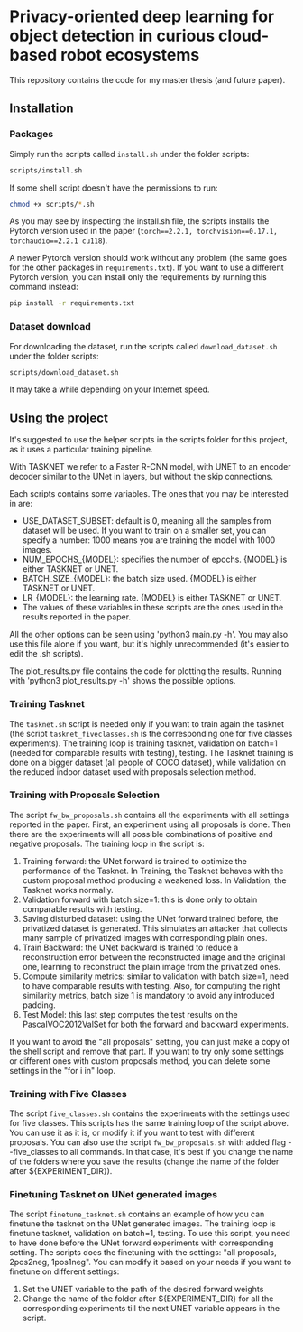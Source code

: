 # Privacy-oriented deep learning for object detection in curious cloud-based robot ecosystems

This repository contains the code for my master thesis (and future paper).

## Installation
### Packages
Simply run the scripts called `install.sh` under the folder scripts:
```bash
scripts/install.sh
```
If some shell script doesn't have the permissions to run:
```bash
chmod +x scripts/*.sh
```
As you may see by inspecting the install.sh file, the scripts installs the Pytorch version used in the paper (`torch==2.2.1, torchvision==0.17.1, torchaudio==2.2.1 cu118`). 

A newer Pytorch version should work without any problem (the same goes for the other packages in `requirements.txt`). If you want to use a different Pytorch version, you can install only the requirements by running this command instead:
```bash
pip install -r requirements.txt
```

### Dataset download
For downloading the dataset, run the scripts called `download_dataset.sh` under the folder scripts:
```bash
scripts/download_dataset.sh
```
It may take a while depending on your Internet speed.

## Using the project
It's suggested to use the helper scripts in the scripts folder for this project, as it uses a particular training pipeline.

With TASKNET we refer to a Faster R-CNN model, with UNET to an encoder decoder similar to the UNet in layers, but without the skip connections.

Each scripts contains some variables. The ones that you may be interested in are:
- USE_DATASET_SUBSET: default is 0, meaning all the samples from dataset will be used. If you want to train on a smaller set, you can specify a number: 1000 means you are training the model with 1000 images.
- NUM_EPOCHS_{MODEL}: specifies the number of epochs. {MODEL} is either TASKNET or UNET.
- BATCH_SIZE_{MODEL}: the batch size used. {MODEL} is either TASKNET or UNET.
- LR_{MODEL}: the learning rate. {MODEL} is either TASKNET or UNET.
- The values of these variables in these scripts are the ones used in the results reported in the paper.

All the other options can be seen using 'python3 main.py -h'. You may also use this file alone if you want, but it's highly unrecommended (it's easier to edit the .sh scripts).

The plot_results.py file contains the code for plotting the results. Running with 'python3 plot_results.py -h' shows the possible options.

### Training Tasknet
The `tasknet.sh` script is needed only if you want to train again the tasknet (the script `tasknet_fiveclasses.sh` is the corresponding one for five classes experiments).
The training loop is training tasknet, validation on batch=1 (needed for comparable results with testing), testing. The Tasknet training is done on a bigger dataset (all people of COCO dataset), while validation on the reduced indoor dataset used with proposals selection method.

### Training with Proposals Selection
The script `fw_bw_proposals.sh` contains all the experiments with all settings reported in the paper. First, an experiment using all proposals is done. Then there are the experiments will all possible combinations of positive and negative proposals.
The training loop in the script is:
1. Training forward: the UNet forward is trained to optimize the performance of the Tasknet. In Training, the Tasknet behaves with the custom proposal method producing a weakened loss. In Validation, the Tasknet works normally.
2. Validation forward with batch size=1: this is done only to obtain comparable results with testing.
3. Saving disturbed dataset: using the UNet forward trained before, the privatized dataset is generated. This simulates an attacker that collects many sample of privatized images with corresponding plain ones.
4. Train Backward: the UNet backward is trained to reduce a reconstruction error between the reconstructed image and the original one, learning to reconstruct the plain image from the privatized ones.
5. Compute similarity metrics: similar to validation with batch size=1, need to have comparable results with testing. Also, for computing the right similarity metrics, batch size 1 is mandatory to avoid any introduced padding.
6. Test Model: this last step computes the test results on the PascalVOC2012ValSet for both the forward and backward experiments.

If you want to avoid the "all proposals" setting, you can just make a copy of the shell script and remove that part. If you want to try only some settings or different ones with custom proposals method, you can delete some settings in the "for i in" loop.

### Training with Five Classes
The script `five_classes.sh` contains the experiments with the settings used for five classes. This scripts has the same training loop of the script above. You can use it as it is, or modify it if you want to test with different proposals.
You can also use the script `fw_bw_proposals.sh` with added flag --five_classes to all commands. In that case, it's best if you change the name of the folders where you save the results (change the name of the folder after ${EXPERIMENT_DIR}).

### Finetuning Tasknet on UNet generated images
The script `finetune_tasknet.sh` contains an example of how you can finetune the tasknet on the UNet generated images. The training loop is finetune tasknet, validation on batch=1, testing. To use this script, you need to have done before the UNet forward experiments with corresponding setting.
The scripts does the finetuning with the settings: "all proposals, 2pos2neg, 1pos1neg". You can modify it based on your needs if you want to finetune on different settings:
1. Set the UNET variable to the path of the desired forward weights
2. Change the name of the folder after ${EXPERIMENT_DIR} for all the corresponding experiments till the next UNET variable appears in the script.
